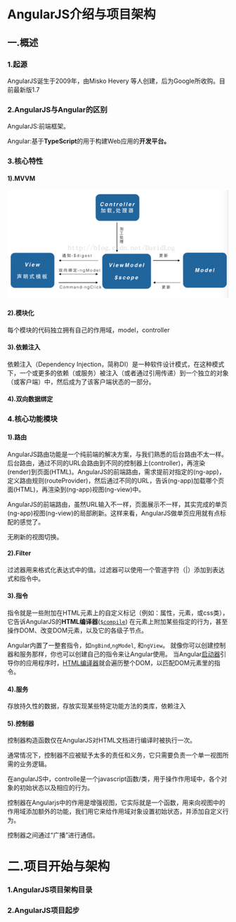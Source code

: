 # AngularJS介绍与项目架构

## 一.概述

### 1.起源

AngularJS诞生于2009年，由Misko Hevery 等人创建，后为Google所收购。目前最新版1.7

### 2.AngularJS与Angular的区别

AngularJS:前端框架。

Angular:基于**TypeScript**的用于构建Web应用的**开发平台。**

### 3.核心特性

#### 1\).MVVM

![](/assets/mvvm.png)

#### 2\).模块化

每个模块的代码独立拥有自己的作用域，model，controller

#### 3\).依赖注入

依赖注入（Dependency Injection，简称DI）是一种软件设计模式，在这种模式下，一个或更多的依赖（或服务）被注入（或者通过引用传递）到一个独立的对象（或客户端）中，然后成为了该客户端状态的一部分。

#### 4\).双向数据绑定

### 4.核心功能模块

#### 1\).路由

AngularJS路由功能是一个纯前端的解决方案，与我们熟悉的后台路由不太一样。后台路由，通过不同的URL会路由到不同的控制器上\(controller\)，再渲染\(render\)到页面\(HTML\)。AngularJS的前端路由，需求提前对指定的\(ng-app\)，定义路由规则\(routeProvider\)，然后通过不同的URL，告诉\(ng-app\)加载哪个页面\(HTML\)，再渲染到\(ng-app\)视图\(ng-view\)中。

AngularJS的前端路由，虽然URL输入不一样，页面展示不一样，其实完成的单页\(ng-app\)视图\(ng-view\)的局部刷新。这样来看，AngularJS做单页应用就有点标配的感觉了。

无刷新的视图切换。

#### 2\).Filter

过滤器用来格式化表达式中的值。过滤器可以使用一个管道字符（\|）添加到表达式和指令中。

#### 3\).指令

指令就是一些附加在HTML元素上的自定义标记（例如：属性，元素，或css类），它告诉AngularJS的**HTML编译器**\([`$compile`](http://www.angularjs.net.cn/tutorial/api/ng.$compile)\) 在元素上附加某些指定的行为，甚至操作DOM、改变DOM元素，以及它的各级子节点。

Angular内置了一整套指令，如`ngBind`,`ngModel`, 和`ngView`。 就像你可以创建控制器和服务那样，你也可以创建自己的指令来让Angular使用。 当Angular[启动器](http://www.angularjs.net.cn/tutorial/guide/bootstrap)引导你的应用程序时，[HTML编译器](http://www.angularjs.net.cn/tutorial/guide/compiler)就会遍历整个DOM，以匹配DOM元素里的指令。

#### 4\).服务

存放持久性的数据，存放实现某些特定功能方法的类库，依赖注入

#### 5\).控制器

控制器构造函数仅在AngularJS对HTML文档进行编译时被执行一次。

通常情况下，控制器不应被赋予太多的责任和义务，它只需要负责一个单一视图所需的业务逻辑。

在angularJS中，controlle是一个javascript函数/类，用于操作作用域中，各个对象的初始状态以及相应的行为。

控制器在Angularjs中的作用是增强视图，它实际就是一个函数，用来向视图中的作用域添加额外的功能，我们用它来给作用域对象设置初始状态，并添加自定义行为。

控制器之间通过“广播”进行通信。

# 二.项目开始与架构

### 1.AngularJS项目架构目录

### 2.AngularJS项目起步



